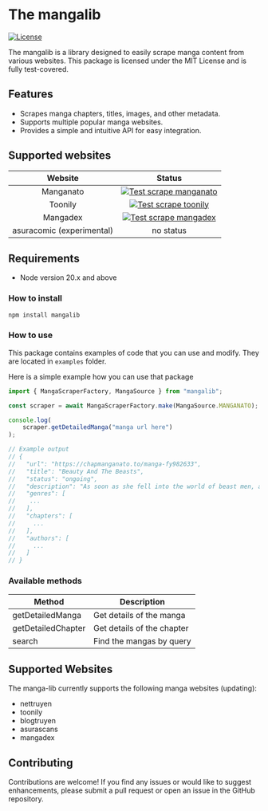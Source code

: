 # The mangalib

[![License](https://img.shields.io/badge/license-MIT-blue)](https://opensource.org/licenses/MIT)

The mangalib is a library designed to easily scrape manga content from various websites. This package is licensed under the MIT License and is fully test-covered.

## Features

- Scrapes manga chapters, titles, images, and other metadata.
- Supports multiple popular manga websites.
- Provides a simple and intuitive API for easy integration.

## Supported websites

|        **Website**        |                                                                                           **Status**                                                                                           |
| :-----------------------: | :--------------------------------------------------------------------------------------------------------------------------------------------------------------------------------------------: |
|         Manganato         | [![Test scrape manganato](https://github.com/AkioSarkiz/mangalib/actions/workflows/manganato-test.yml/badge.svg)](https://github.com/AkioSarkiz/mangalib/actions/workflows/manganato-test.yml) |
|          Toonily          |    [![Test scrape toonily](https://github.com/AkioSarkiz/mangalib/actions/workflows/toonily-test.yml/badge.svg)](https://github.com/AkioSarkiz/mangalib/actions/workflows/toonily-test.yml)    |
|         Mangadex          |  [![Test scrape mangadex](https://github.com/AkioSarkiz/mangalib/actions/workflows/mangadex-test.yml/badge.svg)](https://github.com/AkioSarkiz/mangalib/actions/workflows/mangadex-test.yml)   |
| asuracomic (experimental) |                                                                                           no status                                                                                            |

## Requirements

- Node version 20.x and above

### How to install

```bash
npm install mangalib
```

### How to use

This package contains examples of code that you can use and modify. They are located in `examples` folder.

Here is a simple example how you can use that package

```typescript
import { MangaScraperFactory, MangaSource } from "mangalib";

const scraper = await MangaScraperFactory.make(MangaSource.MANGANATO);

console.log(
    scraper.getDetailedManga("manga url here")
);

// Example output
// {
//   "url": "https://chapmanganato.to/manga-fy982633",
//   "title": "Beauty And The Beasts",
//   "status": "ongoing",
//   "description": "As soon as she fell into the world of beast men, a leopard forcibly took her back to his home. Indeed, Bai Jingjing is at a complete and utter loss. The males in this world are all handsome beyond compare, while the women are all so horrid that even the gods shudder at their sight. As a first-rate girl from the modern world (she's even a quarter Russian), Bai Jingjing finds herself sitting at the center of a harem filled with beautiful men -- at the very peak of existence.",
//   "genres": [
//    ...
//   ],
//   "chapters": [
//     ...
//   ],
//   "authors": [
//     ...
//   ]
// }
```

### Available methods

| Method             | Description                |
| ------------------ | -------------------------- |
| getDetailedManga   | Get details of the manga   |
| getDetailedChapter | Get details of the chapter |
| search             | Find the mangas by query   |

## Supported Websites

The manga-lib currently supports the following manga websites (updating):

- nettruyen
- toonily
- blogtruyen
- asurascans
- mangadex

## Contributing

Contributions are welcome! If you find any issues or would like to suggest enhancements, please submit a pull request or open an issue in the GitHub repository.
